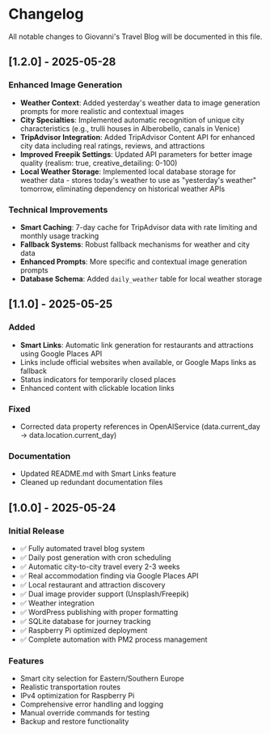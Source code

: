 # Changelog

All notable changes to Giovanni's Travel Blog will be documented in this file.

## [1.2.0] - 2025-05-28

### Enhanced Image Generation
- **Weather Context**: Added yesterday's weather data to image generation prompts for more realistic and contextual images
- **City Specialties**: Implemented automatic recognition of unique city characteristics (e.g., trulli houses in Alberobello, canals in Venice)
- **TripAdvisor Integration**: Added TripAdvisor Content API for enhanced city data including real ratings, reviews, and attractions
- **Improved Freepik Settings**: Updated API parameters for better image quality (realism: true, creative_detailing: 0-100)
- **Local Weather Storage**: Implemented local database storage for weather data - stores today's weather to use as "yesterday's weather" tomorrow, eliminating dependency on historical weather APIs

### Technical Improvements
- **Smart Caching**: 7-day cache for TripAdvisor data with rate limiting and monthly usage tracking
- **Fallback Systems**: Robust fallback mechanisms for weather and city data
- **Enhanced Prompts**: More specific and contextual image generation prompts
- **Database Schema**: Added `daily_weather` table for local weather storage

## [1.1.0] - 2025-05-25

### Added
- **Smart Links**: Automatic link generation for restaurants and attractions using Google Places API
- Links include official websites when available, or Google Maps links as fallback
- Status indicators for temporarily closed places
- Enhanced content with clickable location links

### Fixed
- Corrected data property references in OpenAIService (data.current_day → data.location.current_day)

### Documentation
- Updated README.md with Smart Links feature
- Cleaned up redundant documentation files

## [1.0.0] - 2025-05-24

### Initial Release
- ✅ Fully automated travel blog system
- ✅ Daily post generation with cron scheduling  
- ✅ Automatic city-to-city travel every 2-3 weeks
- ✅ Real accommodation finding via Google Places API
- ✅ Local restaurant and attraction discovery
- ✅ Dual image provider support (Unsplash/Freepik)
- ✅ Weather integration
- ✅ WordPress publishing with proper formatting
- ✅ SQLite database for journey tracking
- ✅ Raspberry Pi optimized deployment
- ✅ Complete automation with PM2 process management

### Features
- Smart city selection for Eastern/Southern Europe
- Realistic transportation routes
- IPv4 optimization for Raspberry Pi
- Comprehensive error handling and logging
- Manual override commands for testing
- Backup and restore functionality 